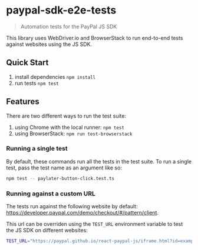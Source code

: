 # paypal-sdk-e2e-tests

> Automation tests for the PayPal JS SDK

This library uses WebDriver.io and BrowserStack to run end-to-end tests against websites using the JS SDK.

## Quick Start

1. install dependencies `npm install`
2. run tests `npm test`

## Features

There are two different ways to run the test suite:

1. using Chrome with the local runner: `npm test`
2. using BrowserStack: `npm run test-browserstack`

### Running a single test

By default, these commands run all the tests in the test suite. To run a single test, pass the test name as an argument like so:

```bash
npm test -- paylater-button-click.test.ts
```

### Running against a custom URL

The tests run against the following website by default: https://developer.paypal.com/demo/checkout/#/pattern/client.

This url can be overriden using the `TEST_URL` environment variable to test the JS SDK on different websites:

```bash
TEST_URL="https://paypal.github.io/react-paypal-js/iframe.html?id=example-paypalbuttons--default&args=&viewMode=story" npm test
```
